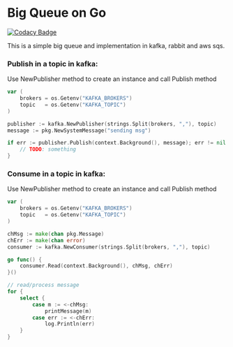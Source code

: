 # Big Queue on Go

[![Codacy Badge](https://api.codacy.com/project/badge/Grade/80e1a097119649e589e2c78737d20804)](https://app.codacy.com/gh/patriciabonaldy/big_queue?utm_source=github.com&utm_medium=referral&utm_content=patriciabonaldy/big_queue&utm_campaign=Badge_Grade_Settings)

This is a simple big queue and implementation in kafka, rabbit and aws sqs.


### Publish in a topic in kafka:
Use NewPublisher method to create an instance and call Publish method
```go
var (
    brokers = os.Getenv("KAFKA_BROKERS")
    topic   = os.Getenv("KAFKA_TOPIC")
)

publisher := kafka.NewPublisher(strings.Split(brokers, ","), topic)
message := pkg.NewSystemMessage("sending msg")

if err := publisher.Publish(context.Background(), message); err != nil {
    // TODO: something
}

```

### Consume in a topic in kafka:
Use NewPublisher method to create an instance and call Publish method
```go
var (
    brokers = os.Getenv("KAFKA_BROKERS")
    topic   = os.Getenv("KAFKA_TOPIC")
)

chMsg := make(chan pkg.Message)
chErr := make(chan error)
consumer := kafka.NewConsumer(strings.Split(brokers, ","), topic)

go func() {
    consumer.Read(context.Background(), chMsg, chErr)
}()

// read/process message
for {
    select {
        case m := <-chMsg:
            printMessage(m)
        case err := <-chErr:
            log.Println(err)
    }
}

```